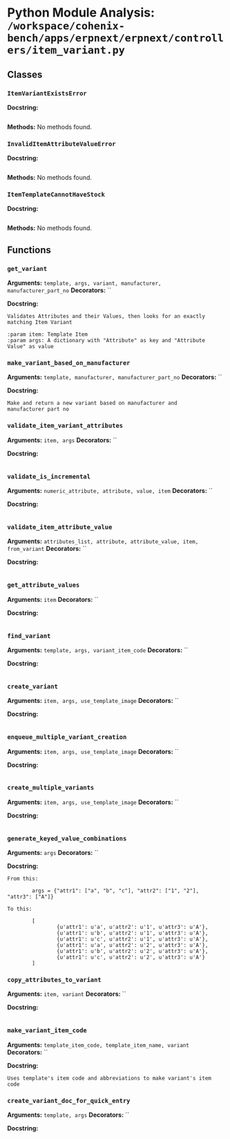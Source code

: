 # Python Module Analysis: `/workspace/cohenix-bench/apps/erpnext/erpnext/controllers/item_variant.py`

## Classes

### `ItemVariantExistsError`


**Docstring:**
```

```

**Methods:**
No methods found.

### `InvalidItemAttributeValueError`


**Docstring:**
```

```

**Methods:**
No methods found.

### `ItemTemplateCannotHaveStock`


**Docstring:**
```

```

**Methods:**
No methods found.




## Functions

### `get_variant`
**Arguments:** `template, args, variant, manufacturer, manufacturer_part_no`
**Decorators:** ``

**Docstring:**
```
Validates Attributes and their Values, then looks for an exactly
matching Item Variant

:param item: Template Item
:param args: A dictionary with "Attribute" as key and "Attribute Value" as value
```
### `make_variant_based_on_manufacturer`
**Arguments:** `template, manufacturer, manufacturer_part_no`
**Decorators:** ``

**Docstring:**
```
Make and return a new variant based on manufacturer and
manufacturer part no
```
### `validate_item_variant_attributes`
**Arguments:** `item, args`
**Decorators:** ``

**Docstring:**
```

```
### `validate_is_incremental`
**Arguments:** `numeric_attribute, attribute, value, item`
**Decorators:** ``

**Docstring:**
```

```
### `validate_item_attribute_value`
**Arguments:** `attributes_list, attribute, attribute_value, item, from_variant`
**Decorators:** ``

**Docstring:**
```

```
### `get_attribute_values`
**Arguments:** `item`
**Decorators:** ``

**Docstring:**
```

```
### `find_variant`
**Arguments:** `template, args, variant_item_code`
**Decorators:** ``

**Docstring:**
```

```
### `create_variant`
**Arguments:** `item, args, use_template_image`
**Decorators:** ``

**Docstring:**
```

```
### `enqueue_multiple_variant_creation`
**Arguments:** `item, args, use_template_image`
**Decorators:** ``

**Docstring:**
```

```
### `create_multiple_variants`
**Arguments:** `item, args, use_template_image`
**Decorators:** ``

**Docstring:**
```

```
### `generate_keyed_value_combinations`
**Arguments:** `args`
**Decorators:** ``

**Docstring:**
```
From this:

        args = {"attr1": ["a", "b", "c"], "attr2": ["1", "2"], "attr3": ["A"]}

To this:

        [
                {u'attr1': u'a', u'attr2': u'1', u'attr3': u'A'},
                {u'attr1': u'b', u'attr2': u'1', u'attr3': u'A'},
                {u'attr1': u'c', u'attr2': u'1', u'attr3': u'A'},
                {u'attr1': u'a', u'attr2': u'2', u'attr3': u'A'},
                {u'attr1': u'b', u'attr2': u'2', u'attr3': u'A'},
                {u'attr1': u'c', u'attr2': u'2', u'attr3': u'A'}
        ]
```
### `copy_attributes_to_variant`
**Arguments:** `item, variant`
**Decorators:** ``

**Docstring:**
```

```
### `make_variant_item_code`
**Arguments:** `template_item_code, template_item_name, variant`
**Decorators:** ``

**Docstring:**
```
Uses template's item code and abbreviations to make variant's item code
```
### `create_variant_doc_for_quick_entry`
**Arguments:** `template, args`
**Decorators:** ``

**Docstring:**
```

```


